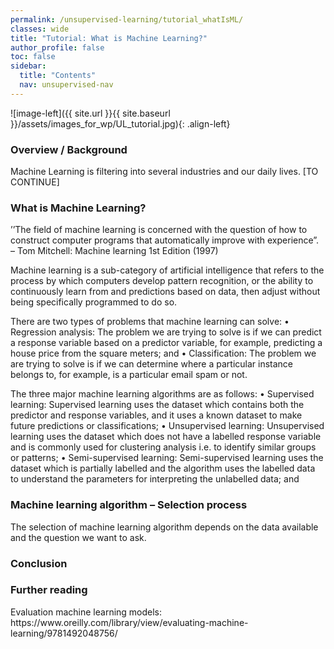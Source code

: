 ```yaml
---
permalink: /unsupervised-learning/tutorial_whatIsML/
classes: wide
title: "Tutorial: What is Machine Learning?"
author_profile: false
toc: false
sidebar:
  title: "Contents"
  nav: unsupervised-nav
---
```



![image-left]({{ site.url }}{{ site.baseurl }}/assets/images_for_wp/UL_tutorial.jpg){: .align-left}


<h3>Overview / Background</h3>
Machine Learning is filtering into several industries and our daily lives.  [TO CONTINUE]

<h3>What is Machine Learning?</h3>

’’The field of machine learning is concerned with the question of how to construct computer programs that automatically improve with experience”.  – Tom Mitchell: Machine learning 1st Edition (1997)

Machine learning is a sub-category of artificial intelligence that refers to the process by which computers develop pattern recognition, or the ability to continuously learn from and predictions based on data, then adjust without being specifically programmed to do so. 

There are two types of problems that machine learning can solve:
•	Regression analysis: The problem we are trying to solve is if we can predict a response variable based on a predictor variable, for example, predicting a house price from the square meters; and 
•	Classification: The problem we are trying to solve is if we can determine where a particular instance belongs to, for example, is a particular email spam or not.

The three major machine learning algorithms are as follows:
•	Supervised learning: Supervised learning uses the dataset which contains both the predictor and response variables, and it uses a known dataset to make future predictions or classifications;
•	Unsupervised learning: Unsupervised learning uses the dataset which does not have a labelled response variable and is commonly used for clustering analysis i.e. to identify similar groups or patterns;
•	Semi-supervised learning: Semi-supervised learning uses the dataset which is partially labelled and the algorithm uses the labelled data to understand the parameters for interpreting the unlabelled data; and

<h3>Machine learning algorithm – Selection process</h3>
The selection of machine learning algorithm depends on the data available and the question we want to ask.



<h3>Conclusion</h3>

<h3>Further reading </h3>
Evaluation machine learning models: https://www.oreilly.com/library/view/evaluating-machine-learning/9781492048756/

